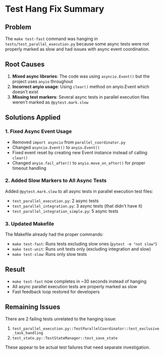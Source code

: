 # Test Hang Fix Summary

## Problem
The `make test-fast` command was hanging in `tests/test_parallel_execution.py` because some async tests were not properly marked as slow and had issues with async event coordination.

## Root Causes
1. **Mixed async libraries**: The code was using `asyncio.Event()` but the project uses `anyio` throughout
2. **Incorrect anyio usage**: Using `clear()` method on anyio.Event which doesn't exist
3. **Missing test markers**: Several async tests in parallel execution files weren't marked as `@pytest.mark.slow`

## Solutions Applied

### 1. Fixed Async Event Usage
- Removed `import asyncio` from `parallel_coordinator.py`
- Changed `asyncio.Event()` to `anyio.Event()`
- Fixed event reset by creating new Event instance instead of calling `clear()`
- Changed `anyio.fail_after()` to `anyio.move_on_after()` for proper timeout handling

### 2. Added Slow Markers to All Async Tests
Added `@pytest.mark.slow` to all async tests in parallel execution test files:
- `test_parallel_execution.py`: 2 async tests
- `test_parallel_integration.py`: 3 async tests (that didn't have it)
- `test_parallel_integration_simple.py`: 5 async tests

### 3. Updated Makefile
The Makefile already had the proper commands:
- `make test-fast`: Runs tests excluding slow ones (`pytest -m "not slow"`)
- `make test-unit`: Runs unit tests only (excluding integration and slow)
- `make test-slow`: Runs only slow tests

## Result
- `make test-fast` now completes in ~30 seconds instead of hanging
- All async parallel execution tests are properly marked as slow
- Fast feedback loop restored for developers

## Remaining Issues
There are 2 failing tests unrelated to the hanging issue:
1. `test_parallel_execution.py::TestParallelCoordinator::test_exclusive_task_handling`
2. `test_state.py::TestStateManager::test_save_state`

These appear to be actual test failures that need separate investigation.
